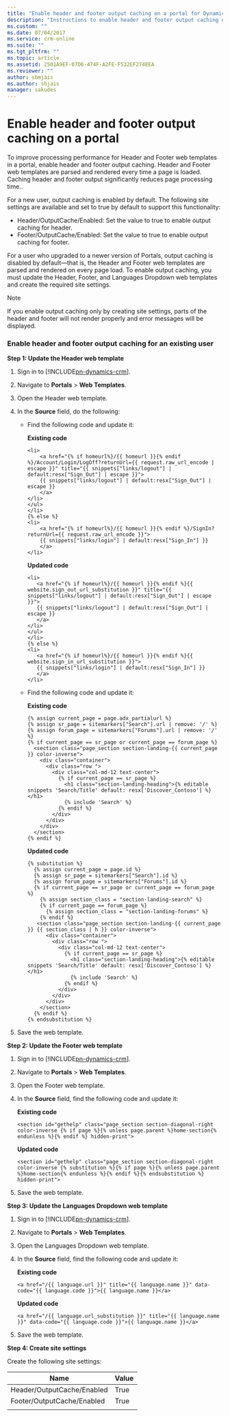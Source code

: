 ```yaml
---
title: "Enable header and footer output caching on a portal for Dynamics 365 | MicrosoftDocs"
description: "Instructions to enable header and footer output caching on a portal for existing users."
ms.custom: ""
ms.date: 07/04/2017
ms.service: crm-online
ms.suite: ""
ms.tgt_pltfrm: ""
ms.topic: article
ms.assetid: 2501A9EF-07D6-474F-A2FE-F532EF274EEA
ms.reviewer: ""
author: sbmjais
ms.author: shjais
manager: sakudes
---
```


# Enable header and footer output caching on a portal

To improve processing performance for Header and Footer web templates in a portal, enable header and footer output caching. Header and Footer web templates are parsed and rendered every time a page is loaded. Caching header and footer output significantly reduces page processing time..

For a new user, output caching is enabled by default. The following site settings are available and set to true by default to support this functionality:
- Header/OutputCache/Enabled: Set the value to true to enable output caching for header.
- Footer/OutputCache/Enabled: Set the value to true to enable output caching for footer.

[//]: # (I don't know the history of how we refer to portals, so this might not be sanctioned usage.)
For a user who upgraded to a newer version of Portals, output caching is disabled by default&mdash;that is, the Header and Footer web templates are parsed and rendered on every page load. To enable output caching, you must update the Header, Footer, and Languages Dropdown web templates and create the required site settings.

> [!Note]
> If you enable output caching only by creating site settings, parts of the header and footer will not render properly and error messages will be displayed.

### Enable header and footer output caching for an existing user

**Step 1: Update the Header web template**

1. Sign in to [!INCLUDE[pn-dynamics-crm](../includes/pn-dynamics-crm.md)].
2. Navigate to **Portals** > **Web Templates**.
3. Open the Header web template.
4. In the **Source** field, do the following:
    - Find the following code and update it:
    
        **Existing code**

        ```
        <li>
            <a href="{% if homeurl%}/{{ homeurl }}{% endif %}/Account/Login/LogOff?returnUrl={{ request.raw_url_encode | escape }}" title="{{ snippets["links/logout"] | default:resx["Sign_Out"] | escape }}">
            {{ snippets["links/logout"] | default:resx["Sign_Out"] | escape }}
            </a>
        </li>
        </ul>
        </li>
        {% else %}
        <li>
            <a href="{% if homeurl%}/{{ homeurl }}{% endif %}/SignIn?returnUrl={{ request.raw_url_encode }}">
            {{ snippets["links/login"] | default:resx["Sign_In"] }}
            </a>
        </li>
        ```
        
        **Updated code**

         ```
        <li>
            <a href="{% if homeurl%}/{{ homeurl }}{% endif %}{{ website.sign_out_url_substitution }}" title="{{ snippets["links/logout"] | default:resx["Sign_Out"] | escape }}">
            {{ snippets["links/logout"] | default:resx["Sign_Out"] | escape }}
            </a>
        </li>
        </ul>
        </li>
        {% else %}
        <li>
            <a href="{% if homeurl%}/{{ homeurl }}{% endif %}{{ website.sign_in_url_substitution }}">
            {{ snippets["links/login"] | default:resx["Sign_In"] }}
            </a>
        </li>
        ```
    - Find the following code and update it:

        **Existing code**
        ```
    	{% assign current_page = page.adx_partialurl %}
		{% assign sr_page = sitemarkers["Search"].url | remove: '/' %}
		{% assign forum_page = sitemarkers["Forums"].url | remove: '/' %}
		{% if current_page == sr_page or current_page == forum_page %}
		  <section class="page_section section-landing-{{ current_page }} color-inverse">
		    <div class="container">
		      <div class="row ">
		        <div class="col-md-12 text-center">
		          {% if current_page == sr_page %}
		            <h1 class="section-landing-heading">{% editable snippets 'Search/Title' default: resx['Discover_Contoso'] %}</h1>
		            {% include 'Search' %}
		          {% endif %}
		        </div>
		      </div>
		    </div>
		  </section>
        {% endif %}
        ```

        **Updated code**

        ```
        {% substitution %}
		  {% assign current_page = page.id %}
		  {% assign sr_page = sitemarkers["Search"].id %}
		  {% assign forum_page = sitemarkers["Forums"].id %}
		  {% if current_page == sr_page or current_page == forum_page %}
		    {% assign section_class = "section-landing-search" %}
		    {% if current_page == forum_page %}
		      {% assign section_class = "section-landing-forums" %}
		    {% endif %}
		   <section class="page_section section-landing-{{ current_page }} {{ section_class | h }} color-inverse">
		      <div class="container">
		        <div class="row ">
		          <div class="col-md-12 text-center">
		            {% if current_page == sr_page %}
		              <h1 class="section-landing-heading">{% editable snippets 'Search/Title' default: resx['Discover_Contoso'] %}</h1>
		              {% include 'Search' %}
		            {% endif %}
		          </div>
		        </div>
		      </div>
		    </section>
		  {% endif %}
        {% endsubstitution %}
        ```

5. Save the web template.

**Step 2: Update the Footer web template**

1. Sign in to [!INCLUDE[pn-dynamics-crm](../includes/pn-dynamics-crm.md)].
2. Navigate to **Portals** > **Web Templates**.
3. Open the Footer web template.
4. In the **Source** field, find the following code and update it:
    
    **Existing code**
    
    ```
    <section id="gethelp" class="page_section section-diagonal-right color-inverse {% if page %}{% unless page.parent %}home-section{% endunless %}{% endif %} hidden-print">
    ```

    **Updated code**

    ```
    <section id="gethelp" class="page_section section-diagonal-right color-inverse {% substitution %}{% if page %}{% unless page.parent %}home-section{% endunless %}{% endif %}{% endsubstitution %} hidden-print">
    ```

5. Save the web template.

**Step 3: Update the Languages Dropdown web template**

1. Sign in to [!INCLUDE[pn-dynamics-crm](../includes/pn-dynamics-crm.md)].
2. Navigate to **Portals** > **Web Templates**.
3. Open the Languages Dropdown web template.
4. In the **Source** field, find the following code and update it:
    
    **Existing code**

    ```
    <a href="/{{ language.url }}" title="{{ language.name }}" data-code="{{ language.code }}">{{ language.name }}</a>
    ```

    **Updated code**

    ```
    <a href="/{{ language.url_substitution }}" title="{{ language.name }}" data-code="{{ language.code }}">{{ language.name }}</a>
    ```

5. Save the web template.

**Step 4: Create site settings**

Create the following site settings:

|Name|Value|
|----|-----|
|Header/OutputCache/Enabled|True|
|Footer/OutputCache/Enabled|True|
|||
